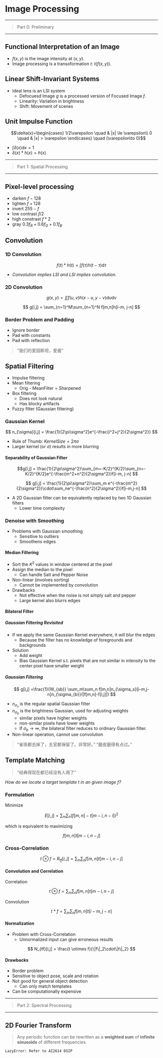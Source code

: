 # Image Processing

---

> Part 0: Preliminary

---

## Functional Interpretation of an Image

- $f(x,y)$ is the image intensity at $(x,y)$.
- Image processing is a transoformation $t$: $t(f(x,y))$.

## Linear Shift-Invariant Systems

- Ideal lens is an LSI system
  - Defocuesd Image $g$ is a processed version of Focused Image $f$.
  - Linearity: Variation in brightness
  - Shift: Movement of scenes

## Unit Impulse Function

$$\delta(x)=\begin{cases}
    1/2\varepsilon \quad & |x| \le \varepsilon\\
    0 \quad & |x| > \varepsilon
\end{cases} \quad (\varepsilon\to 0)$$

- $\int \delta(x) \mathrm{d}x = 1$
- $\delta(x)*h(x) = h(x)$

---

> Part 1: Spatial Processing

---

## Pixel-level processing

- darken $f-128$
- lighten $f + 128$
- invert $255-f$
- low contrast $f/2$
- high constrast $f * 2$
- gray $0.3f_R+0.6f_G+0.1f_B$

## Convolution

### 1D Convolution

$$f(t) * h(t) = \int f(\tau)h(t-\tau)\mathrm{d}\tau$$

- *Convolution implies LSI and LSI implies convolution.*

### 2D Convolution

$$ g(x,y) = \iint f(u,v)h(x-u,y-v)\mathrm{d}u\mathrm{d}v $$

$$ g[i,j] = \sum_{n=1}^M\sum_{n=1}^N f[m,n]h[i-m, j-n] $$

### Border Problem and Padding

- Ignore border
- Pad with constants
- Pad with reflection

> “我们的爱因斯坦，爱酱”

## Spatial Filtering

- Impulse filtering
- Mean filtering
  - Orig - MeanFilter = Sharpened
- Box filtering
  - Does not look natural
  - Has blocky artifacts
- Fuzzy filter (Gaussian filtering)

### Gaussian Kernel

$$ n_{\sigma}[i,j] = \frac{1}{2\pi\sigma^2}e^{-\frac{i^2+j^2}{2\sigma^2}} $$

- Rule of Thumb: $KernelSize=2\pi\sigma$
- Larger kernel (or $\sigma$) results in more blurring

#### Separability of Gaussian Filter

$$g[i,j] = \frac{1}{2\pi\sigma^2}\sum_{m=-K/2}^{K/2}\sum_{n=-K/2}^{K/2}e^{-\frac{m^2+n^2}{2\sigma^2}}f[i-m, j-n] $$

$$ g[i,j] = \frac{1}{2\pi\sigma^2}\sum_m e^{-\frac{m^2}{2\sigma^2}}\cdot\sum_ne^{-\frac{n^2}{2\sigma^2}}f[i-m,j-n] $$

- A 2D Gaussian filter can be equivalently replaced by two 1D Gaussian filters
  - Lower time complexity

### Denoise with Smoothing

- Problems with Gaussian smoothing
  - Sensitive to outliers
  - Smoothens edges

#### Median Filtering

- Sort the $K^2$ values in window centered at the pixel
- Assign the median to the pixel
  - Can handle Salt and Pepper Noise
- Non-linear (involves sorting)
  - Cannot be implemented by convolution
- Drawbacks
  - Not effective when the noise is not simply salt and pepper
  - Large kernel also blurrs edges

#### Bilateral Filter

##### Gaussian Filtering Revisited

- If we apply the same Gaussian Kernel everywhere, it will blur the edges
  - Because the filter has no knowledge of foregrounds and backgrounds
- Solution
  - Add weight
  - Bias Gaussian Kernel s.t. pixels that are not similar in intensity to the center pixel have smaller weight

##### Gaussian Filtering

$$ g[i,j] =\frac{1}{W_{sb}} \sum_m\sum_n f[m,n]n_{\sigma_s}[i-m,j-n]n_{\sigma_{b}}(|f[m,n]-f[i,j]|) $$

- $n_{\sigma_s}$ is the regular spatial Gaussian filter
- $n_{\sigma_b}$ is the brightness Gaussian, used for adjusting weights
  - similar pixels have higher weights
  - non-similar pixels have lower weights
  - If $\sigma_b \to \infty$, the bilateral filter reduces to ordinary Gaussian filter.
- Non-linear operation, cannot use convolution

> “雀斑都去掉了，五官都保留了。非常好。”
> “磨皮磨得有点过。”

## Template Matching

> “经典得现在都已经没有人用了”

*How do we locate a target template $t$ in an given image $f$?*

### Formulation

Minimize

$$ E[i,j] = \sum_m\sum_n\left(f[m,n]-t[m-i,n-i] \right)^2 $$

which is equivalent to maximizing

$$ f[m,n]t[m-i,n-j] $$

### Cross-Correlation

$$ t \otimes f = R_{tf}[i,j] = \sum_m\sum_nf[m,n]t[m-i,n-j] $$

#### Convolution and Correlation

Correlation

$$ t \otimes f = \sum_m\sum_n f[m,n] t[m-i,n-j] $$

Convolution

$$ t * f = \sum_m\sum_nf[m,n]t[i-m,j-n] $$

#### Normalization

- Problem with Cross-Correlation
  - Unnormalized input can give erroneous results

$$ N_{tf}[i,j] = \frac{t \otimes f}{\|f\|_2\cdot\|t\|_2} $$

#### Drawbacks

- Border problem
- Sensitive to object pose, scale and rotation
- Not good for general object detection
  - Can only match templates
- Can be computationally expensive

---

> Part 2: Spectral Processing

---

## 2D Fourier Transform

> Any periodic function can be rewritten as a **weighted sum** of **infinite sinusoids** of different frequencies.

`LazyError: Refer to AI2614 DSIP`
